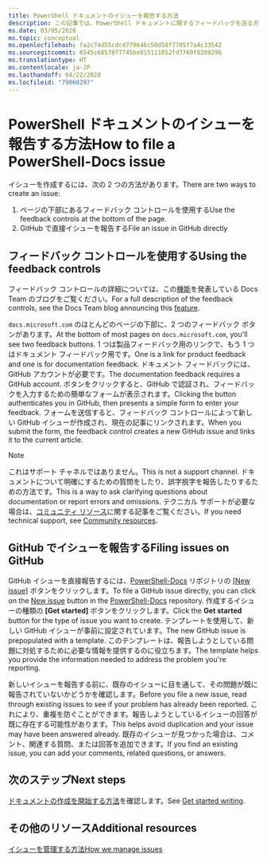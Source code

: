 ```yaml
---
title: PowerShell ドキュメントのイシューを報告する方法
description: この記事では、PowerShell ドキュメントに関するフィードバックを送る方法について説明します。
ms.date: 03/05/2020
ms.topic: conceptual
ms.openlocfilehash: fa2c74d55cdcd779646c50d58f7705f7a4c33542
ms.sourcegitcommit: 6545c60578f7745be015111052fd7769f8289296
ms.translationtype: HT
ms.contentlocale: ja-JP
ms.lasthandoff: 04/22/2020
ms.locfileid: "79060297"
---
```

# <a name="how-to-file-a-powershell-docs-issue"></a><span data-ttu-id="4f316-103">PowerShell ドキュメントのイシューを報告する方法</span><span class="sxs-lookup"><span data-stu-id="4f316-103">How to file a PowerShell-Docs issue</span></span>

<span data-ttu-id="4f316-104">イシューを作成するには、次の 2 つの方法があります。</span><span class="sxs-lookup"><span data-stu-id="4f316-104">There are two ways to create an issue:</span></span>

1. <span data-ttu-id="4f316-105">ページの下部にあるフィードバック コントロールを使用する</span><span class="sxs-lookup"><span data-stu-id="4f316-105">Use the feedback controls at the bottom of the page.</span></span>
1. <span data-ttu-id="4f316-106">GitHub で直接イシューを報告する</span><span class="sxs-lookup"><span data-stu-id="4f316-106">File an issue in GitHub directly</span></span>

## <a name="using-the-feedback-controls"></a><span data-ttu-id="4f316-107">フィードバック コントロールを使用する</span><span class="sxs-lookup"><span data-stu-id="4f316-107">Using the feedback controls</span></span>

<span data-ttu-id="4f316-108">フィードバック コントロールの詳細については、この[機能][feedback]を発表している Docs Team のブログをご覧ください。</span><span class="sxs-lookup"><span data-stu-id="4f316-108">For a full description of the feedback controls, see the Docs Team blog announcing this [feature][feedback].</span></span>

<span data-ttu-id="4f316-109">`docs.microsoft.com` のほとんどのページの下部に、2 つのフィードバック ボタンがあります。</span><span class="sxs-lookup"><span data-stu-id="4f316-109">At the bottom of most pages on `docs.microsoft.com`, you'll see two feedback buttons.</span></span> <span data-ttu-id="4f316-110">1 つは製品フィードバック用のリンクで、もう 1 つはドキュメント フィードバック用です。</span><span class="sxs-lookup"><span data-stu-id="4f316-110">One is a link for product feedback and one is for documentation feedback.</span></span> <span data-ttu-id="4f316-111">ドキュメント フィードバックには、GitHub アカウントが必要です。</span><span class="sxs-lookup"><span data-stu-id="4f316-111">The documentation feedback requires a GitHub account.</span></span> <span data-ttu-id="4f316-112">ボタンをクリックすると、GitHub で認証され、フィードバックを入力するための簡単なフォームが表示されます。</span><span class="sxs-lookup"><span data-stu-id="4f316-112">Clicking the button authenticates you in GitHub, then presents a simple form to enter your feedback.</span></span> <span data-ttu-id="4f316-113">フォームを送信すると、フィードバック コントロールによって新しい GitHub イシューが作成され、現在の記事にリンクされます。</span><span class="sxs-lookup"><span data-stu-id="4f316-113">When you submit the form, the feedback control creates a new GitHub issue and links it to the current article.</span></span>

> [!NOTE]
> <span data-ttu-id="4f316-114">これはサポート チャネルではありません。</span><span class="sxs-lookup"><span data-stu-id="4f316-114">This is not a support channel.</span></span> <span data-ttu-id="4f316-115">ドキュメントについて明確にするための質問をしたり、誤字脱字を報告したりするための方法です。</span><span class="sxs-lookup"><span data-stu-id="4f316-115">This is a way to ask clarifying questions about documentation or report errors and omissions.</span></span> <span data-ttu-id="4f316-116">テクニカル サポートが必要な場合は、[コミュニティ リソース](../community-support.md)に関する記事をご覧ください。</span><span class="sxs-lookup"><span data-stu-id="4f316-116">If you need technical support, see [Community resources](../community-support.md).</span></span>

## <a name="filing-issues-on-github"></a><span data-ttu-id="4f316-117">GitHub でイシューを報告する</span><span class="sxs-lookup"><span data-stu-id="4f316-117">Filing issues on GitHub</span></span>

<span data-ttu-id="4f316-118">GitHub イシューを直接報告するには、[PowerShell-Docs][new-issue] リポジトリの [[New issue]][docs-issues] ボタンをクリックします。</span><span class="sxs-lookup"><span data-stu-id="4f316-118">To file a GitHub issue directly, you can click on the [New issue][new-issue] button in the [PowerShell-Docs][docs-issues] repository.</span></span> <span data-ttu-id="4f316-119">作成するイシューの種類の **[Get started]** ボタンをクリックします。</span><span class="sxs-lookup"><span data-stu-id="4f316-119">Click the **Get started** button for the type of issue you want to create.</span></span> <span data-ttu-id="4f316-120">テンプレートを使用して、新しい GitHub イシューが事前に設定されています。</span><span class="sxs-lookup"><span data-stu-id="4f316-120">The new GitHub issue is prepopulated with a template.</span></span> <span data-ttu-id="4f316-121">このテンプレートは、報告しようとしている問題に対処するために必要な情報を提供するのに役立ちます。</span><span class="sxs-lookup"><span data-stu-id="4f316-121">The template helps you provide the information needed to address the problem you're reporting.</span></span>

<span data-ttu-id="4f316-122">新しいイシューを報告する前に、既存のイシューに目を通して、その問題が既に報告されていないかどうかを確認します。</span><span class="sxs-lookup"><span data-stu-id="4f316-122">Before you file a new issue, read through existing issues to see if your problem has already been reported.</span></span> <span data-ttu-id="4f316-123">これにより、重複を防ぐことができます。報告しようとしているイシューの回答が既に存在する可能性があります。</span><span class="sxs-lookup"><span data-stu-id="4f316-123">This helps avoid duplication and your issue may have been answered already.</span></span> <span data-ttu-id="4f316-124">既存のイシューが見つかった場合は、コメント、関連する質問、または回答を追加できます。</span><span class="sxs-lookup"><span data-stu-id="4f316-124">If you find an existing issue, you can add your comments, related questions, or answers.</span></span>

## <a name="next-steps"></a><span data-ttu-id="4f316-125">次のステップ</span><span class="sxs-lookup"><span data-stu-id="4f316-125">Next steps</span></span>

<span data-ttu-id="4f316-126">[ドキュメントの作成を開始する方法](get-started-writing.md)を確認します。</span><span class="sxs-lookup"><span data-stu-id="4f316-126">See [Get started writing](get-started-writing.md).</span></span>

## <a name="additional-resources"></a><span data-ttu-id="4f316-127">その他のリソース</span><span class="sxs-lookup"><span data-stu-id="4f316-127">Additional resources</span></span>

[<span data-ttu-id="4f316-128">イシューを管理する方法</span><span class="sxs-lookup"><span data-stu-id="4f316-128">How we manage issues</span></span>](managing-issues.md)

<!-- reference links -->
[feedback]: /teamblog/a-new-feedback-system-is-coming-to-docs
[new-issue]: https://github.com/MicrosoftDocs/PowerShell-Docs/issues/new/choose
[docs-issues]: https://github.com/MicrosoftDocs/PowerShell-Docs/issues
